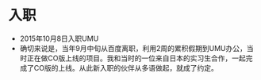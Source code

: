 # 入职
- 2015年10月8日入职UMU
- 确切来说是，当年9月中旬从百度离职，利用2周的累积假期到UMU办公，当时正在做CO版上线的项目。我和当时的一位来自日本的实习生合作，一起完成了CO版的上线。从此新入职的伙伴从多语做起，就成了约定。